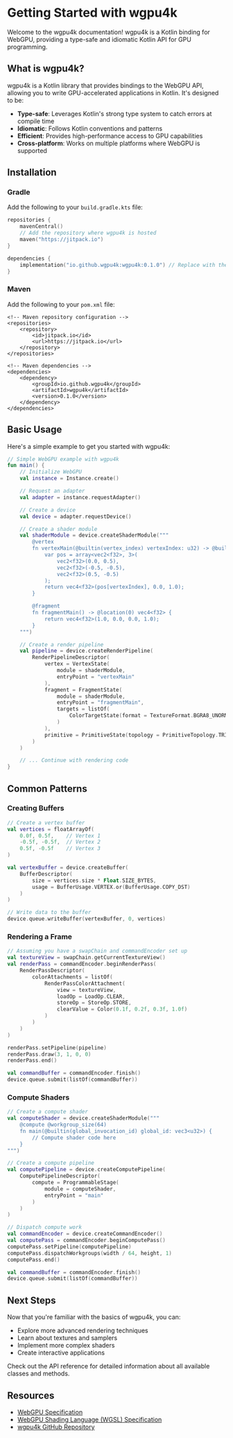 # Getting Started with wgpu4k

Welcome to the wgpu4k documentation! wgpu4k is a Kotlin binding for WebGPU, providing a type-safe and idiomatic Kotlin API for GPU programming.

## What is wgpu4k?

wgpu4k is a Kotlin library that provides bindings to the WebGPU API, allowing you to write GPU-accelerated applications in Kotlin. It's designed to be:

- **Type-safe**: Leverages Kotlin's strong type system to catch errors at compile time
- **Idiomatic**: Follows Kotlin conventions and patterns
- **Efficient**: Provides high-performance access to GPU capabilities
- **Cross-platform**: Works on multiple platforms where WebGPU is supported

## Installation

### Gradle

Add the following to your `build.gradle.kts` file:

```kotlin
repositories {
    mavenCentral()
    // Add the repository where wgpu4k is hosted
    maven("https://jitpack.io")
}

dependencies {
    implementation("io.github.wgpu4k:wgpu4k:0.1.0") // Replace with the latest version
}
```

### Maven

Add the following to your `pom.xml` file:

```
<!-- Maven repository configuration -->
<repositories>
    <repository>
        <id>jitpack.io</id>
        <url>https://jitpack.io</url>
    </repository>
</repositories>

<!-- Maven dependencies -->
<dependencies>
    <dependency>
        <groupId>io.github.wgpu4k</groupId>
        <artifactId>wgpu4k</artifactId>
        <version>0.1.0</version>
    </dependency>
</dependencies>
```

## Basic Usage

Here's a simple example to get you started with wgpu4k:

```kotlin
// Simple WebGPU example with wgpu4k
fun main() {
    // Initialize WebGPU
    val instance = Instance.create()

    // Request an adapter
    val adapter = instance.requestAdapter()

    // Create a device
    val device = adapter.requestDevice()

    // Create a shader module
    val shaderModule = device.createShaderModule("""
        @vertex
        fn vertexMain(@builtin(vertex_index) vertexIndex: u32) -> @builtin(position) vec4<f32> {
            var pos = array<vec2<f32>, 3>(
                vec2<f32>(0.0, 0.5),
                vec2<f32>(-0.5, -0.5),
                vec2<f32>(0.5, -0.5)
            );
            return vec4<f32>(pos[vertexIndex], 0.0, 1.0);
        }

        @fragment
        fn fragmentMain() -> @location(0) vec4<f32> {
            return vec4<f32>(1.0, 0.0, 0.0, 1.0);
        }
    """)

    // Create a render pipeline
    val pipeline = device.createRenderPipeline(
        RenderPipelineDescriptor(
            vertex = VertexState(
                module = shaderModule,
                entryPoint = "vertexMain"
            ),
            fragment = FragmentState(
                module = shaderModule,
                entryPoint = "fragmentMain",
                targets = listOf(
                    ColorTargetState(format = TextureFormat.BGRA8_UNORM)
                )
            ),
            primitive = PrimitiveState(topology = PrimitiveTopology.TRIANGLE_LIST)
        )
    )

    // ... Continue with rendering code
}
```

## Common Patterns

### Creating Buffers

```kotlin
// Create a vertex buffer
val vertices = floatArrayOf(
    0.0f, 0.5f,    // Vertex 1
    -0.5f, -0.5f,  // Vertex 2
    0.5f, -0.5f    // Vertex 3
)

val vertexBuffer = device.createBuffer(
    BufferDescriptor(
        size = vertices.size * Float.SIZE_BYTES,
        usage = BufferUsage.VERTEX.or(BufferUsage.COPY_DST)
    )
)

// Write data to the buffer
device.queue.writeBuffer(vertexBuffer, 0, vertices)
```

### Rendering a Frame

```kotlin
// Assuming you have a swapChain and commandEncoder set up
val textureView = swapChain.getCurrentTextureView()
val renderPass = commandEncoder.beginRenderPass(
    RenderPassDescriptor(
        colorAttachments = listOf(
            RenderPassColorAttachment(
                view = textureView,
                loadOp = LoadOp.CLEAR,
                storeOp = StoreOp.STORE,
                clearValue = Color(0.1f, 0.2f, 0.3f, 1.0f)
            )
        )
    )
)

renderPass.setPipeline(pipeline)
renderPass.draw(3, 1, 0, 0)
renderPass.end()

val commandBuffer = commandEncoder.finish()
device.queue.submit(listOf(commandBuffer))
```

### Compute Shaders

```kotlin
// Create a compute shader
val computeShader = device.createShaderModule("""
    @compute @workgroup_size(64)
    fn main(@builtin(global_invocation_id) global_id: vec3<u32>) {
        // Compute shader code here
    }
""")

// Create a compute pipeline
val computePipeline = device.createComputePipeline(
    ComputePipelineDescriptor(
        compute = ProgrammableStage(
            module = computeShader,
            entryPoint = "main"
        )
    )
)

// Dispatch compute work
val commandEncoder = device.createCommandEncoder()
val computePass = commandEncoder.beginComputePass()
computePass.setPipeline(computePipeline)
computePass.dispatchWorkgroups(width / 64, height, 1)
computePass.end()

val commandBuffer = commandEncoder.finish()
device.queue.submit(listOf(commandBuffer))
```

## Next Steps

Now that you're familiar with the basics of wgpu4k, you can:

- Explore more advanced rendering techniques
- Learn about textures and samplers
- Implement more complex shaders
- Create interactive applications

Check out the API reference for detailed information about all available classes and methods.

## Resources

- [WebGPU Specification](https://www.w3.org/TR/webgpu/)
- [WebGPU Shading Language (WGSL) Specification](https://www.w3.org/TR/WGSL/)
- [wgpu4k GitHub Repository](https://github.com/wgpu4k/wgpu4k)
